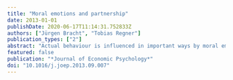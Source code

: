 ```yaml
---
title: "Moral emotions and partnership"
date: 2013-01-01
publishDate: 2020-06-17T11:14:31.752833Z
authors: ["Jürgen Bracht", "Tobias Regner"]
publication_types: ["2"]
abstract: "Actual behaviour is influenced in important ways by moral emotions, for instance guilt or shame. The framework of dynamic psychological games allows the economic modelling of such emotions. Our experimental study uses psychological scales to measure individuals’ dispositions to experience guilt/shame and analyses the role these emotions play in a partnership situation that features moral hazard. We find that -- in addition to second-order beliefs and promises -- individuals’ disposition to guilt (specifically, their proneness to respond in an evaluative way to personal transgressions) is an important determinant of pro-social behaviour."
featured: false
publication: "*Journal of Economic Psychology*"
doi: "10.1016/j.joep.2013.09.007"
---
```


